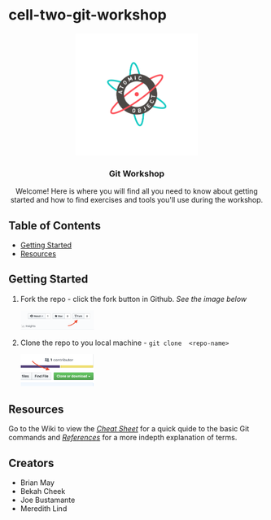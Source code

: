# cell-two-git-workshop

<p align="center">
  <a href="https://atomicobject.com/">
    <img src="./assets/AO_Emblem_RGB_FullColor.png" alt="Atomic logo" width="240" height="240">
  </a>
</p>
<h3 align="center">Git Workshop</h3>
<p align="center">
  Welcome! Here is where you will find all you need to know about getting started and how to find exercises and tools you'll use during the workshop.</p>


## Table of Contents

- [Getting Started](#getting-started)
- [Resources](#resources)


## Getting Started

1. Fork the repo - click the fork button in Github. *See the image below*


	<img src="./assets/fork.png" alt="fork" width="30%" height="30%">

2. Clone the repo to you local machine - `git clone  <repo-name>`

	<img src="./assets/clone.png" alt="fork" width="30%" height="30%">

## Resources

Go to the Wiki to view the [*Cheat Sheet*](https://github.com/atomicobject/cell-two-git-workshop/wiki/Cheat-Sheet) for a quick quide to the basic Git commands and [*References*](https://github.com/atomicobject/cell-two-git-workshop/wiki/References) for a more indepth explanation of terms.


## Creators
* Brian May
* Bekah Cheek
* Joe Bustamante
* Meredith Lind
